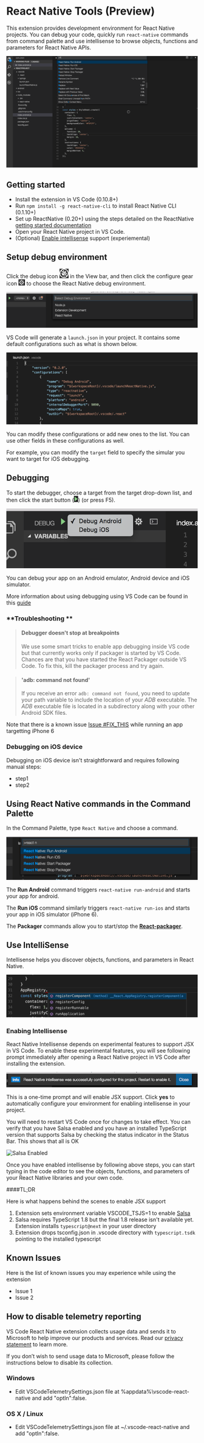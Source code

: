 # React Native Tools (Preview)

This extension provides development environment for React Native projects.
You can debug your code, quickly run `react-native` commands from command palette and use intellisense to browse objects, functions and parameters for React Native APIs.

![React Native features](images/react-features.gif)

## Getting started

* Install the extension in VS Code (0.10.8+)
* Run `npm install -g react-native-cli` to install React Native CLI (0.1.10+)
* Set up ReactNative (0.20+) using the steps detailed on the ReactNative [getting started documentation ](https://facebook.github.io/react-native/docs/getting-started.html)
* Open your React Native project in VS Code.
* (Optional) [Enable intellisense](#use-intellisense) support (experiemental)

## Setup debug environment

Click the debug icon ![Choose React Native debugger](images/debug-view-icon.png) in the View bar, and then click the configure gear icon ![Configure-gear](images/configure-gear-icon.png) to choose the React Native debug environment.

![Choose React Native debugger](images/choose-debugger.png)

VS Code will generate a `launch.json` in your project. It contains some default configurations such as what is shown below.

![React Native launch configuration file](images/launch-config.png)

You can modify these configurations or add new ones to the list. You can use other fields in these configurations as well.

For example, you can modify the `target` field to specify the simular you want to target for iOS debugging.

## Debugging

To start the debugger, choose a target from the target drop-down list, and then click the start button (![Configure-gear](images/debug-icon.png)) (or press F5).

![React Native launch targets](images/debug-targets.png)

You can debug your app on an Android emulator, Android device and iOS simulator.

More information about using debugging using VS Code can be found in this [guide](https://code.visualstudio.com/docs/editor/debugging)

### **Troubleshooting **

>#### Debugger doesn't stop at breakpoints
>We use some smart tricks to enable app debugging inside VS code but that currently works only if packager is started by VS Code.
Chances are that you have started the React Packager outside VS Code. To fix this, kill the packager process and try again.

>#### 'adb: command not found'
>If you receive an error `adb: command not found`, you need to update your path variable to include the location of your *ADB* executable.
The *ADB* executable file is located in a subdirectory along with your other Android SDK files.

Note that there is a known issue [Issue #FIX_THIS](https://github.com/facebook/react-native/issues/5850) while running an app targetting iPhone 6

### Debugging on iOS device
Debugging on iOS device isn't straightforward and requires following manual steps:
* step1
* step2

## Using React Native commands in the Command Palette

In the Command Palette, type ```React Native``` and choose a command.

![React Native commands](images/command-palette.png)

The **Run Android** command triggers ```react-native run-android``` and starts your app for android.

The **Run iOS** command similarly triggers ```react-native run-ios``` and starts your app in iOS simulator (iPhone 6).

The **Packager** commands allow you to start/stop the [**React-packager**](https://github.com/facebook/react-native/tree/master/packager).

## Use IntelliSense

Intellisense helps you discover objects, functions, and parameters in React Native.

![IntelliSense](images/intellisense.png)

### Enabing Intellisense
React Native Intellisense depends on experimental features to support JSX in VS Code.
To enable these experimental features, you will see following prompt immediately after opening a React Native project in VS Code after installing the extension.

![Intellisense prompt](images/intellisense-prompt.png)

This is a one-time prompt and will enable JSX support.
Click **yes** to automatically configure your environment for enabling intellisense in your project.

You will need to restart VS Code once for changes to take effect.
You can verify that you have Salsa enabled and you have an installed TypeScript version that supports Salsa by checking the status indicator in the Status Bar. This shows that all is OK

![Salsa Enabled](https://code.visualstudio.com/images/January_salsa-status.png)

Once you have enabled intellisense by following above steps, you can start typing in the code editor to see the objects, functions, and parameters of your React Native libraries and your own code.

####TL;DR

Here is what happens behind the scenes to enable JSX support

1. Extension sets environment variable VSCODE_TSJS=1 to enable [Salsa](https://github.com/Microsoft/TypeScript/issues/4789)
2. Salsa requires TypeScript 1.8 but the final 1.8 release isn't available yet. Extension installs `typescript@next` in your user directory
3. Extension drops tsconfig.json in .vscode directory with `typescript.tsdk` pointing to the installed typescript

## Known Issues
Here is the list of known issues you may experience while using the extension
* Issue 1
* Issue 2

## How to disable telemetry reporting
VS Code React Native extension collects usage data and sends it to Microsoft to help improve our products and services. Read our [privacy statement](https://www.visualstudio.com/en-us/dn948229) to learn more.

If you don’t wish to send usage data to Microsoft, please follow the instructions below to disable its collection.

### Windows

* Edit VSCodeTelemetrySettings.json file at %appdata%\vscode-react-native and add "optIn":false.

### OS X / Linux

* Edit VSCodeTelemetrySettings.json file at ~/.vscode-react-native and add "optIn":false.